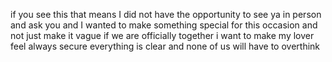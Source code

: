 if you see this that means I did not have the opportunity to see ya in person and ask you and I wanted to make something special for this occasion and not just make it vague if we are officially together i want to make my lover feel always secure everything is clear and none of us will have to overthink

